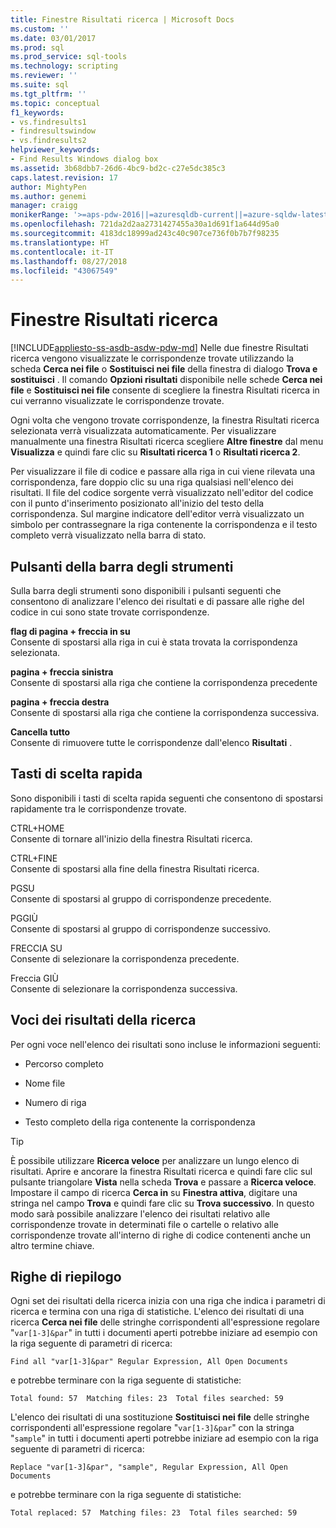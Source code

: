 ```yaml
---
title: Finestre Risultati ricerca | Microsoft Docs
ms.custom: ''
ms.date: 03/01/2017
ms.prod: sql
ms.prod_service: sql-tools
ms.technology: scripting
ms.reviewer: ''
ms.suite: sql
ms.tgt_pltfrm: ''
ms.topic: conceptual
f1_keywords:
- vs.findresults1
- findresultswindow
- vs.findresults2
helpviewer_keywords:
- Find Results Windows dialog box
ms.assetid: 3b68dbb7-26d6-4bc9-bd2c-c27e5dc385c3
caps.latest.revision: 17
author: MightyPen
ms.author: genemi
manager: craigg
monikerRange: '>=aps-pdw-2016||=azuresqldb-current||=azure-sqldw-latest||>=sql-server-2016||=sqlallproducts-allversions||>=sql-server-linux-2017||=azuresqldb-mi-current'
ms.openlocfilehash: 721da2d2aa2731427455a30a1d691f1a644d95a0
ms.sourcegitcommit: 4183dc18999ad243c40c907ce736f0b7b7f98235
ms.translationtype: HT
ms.contentlocale: it-IT
ms.lasthandoff: 08/27/2018
ms.locfileid: "43067549"
---
```

# <a name="find-results-windows"></a>Finestre Risultati ricerca
[!INCLUDE[appliesto-ss-asdb-asdw-pdw-md](../../includes/appliesto-ss-asdb-asdw-pdw-md.md)]
  Nelle due finestre Risultati ricerca vengono visualizzate le corrispondenze trovate utilizzando la scheda **Cerca nei file** o **Sostituisci nei file** della finestra di dialogo **Trova e sostituisci** . Il comando **Opzioni risultati** disponibile nelle schede **Cerca nei file** e **Sostituisci nei file** consente di scegliere la finestra Risultati ricerca in cui verranno visualizzate le corrispondenze trovate.  
  
 Ogni volta che vengono trovate corrispondenze, la finestra Risultati ricerca selezionata verrà visualizzata automaticamente. Per visualizzare manualmente una finestra Risultati ricerca scegliere **Altre finestre** dal menu **Visualizza** e quindi fare clic su **Risultati ricerca 1** o **Risultati ricerca 2**.  
  
 Per visualizzare il file di codice e passare alla riga in cui viene rilevata una corrispondenza, fare doppio clic su una riga qualsiasi nell'elenco dei risultati. Il file del codice sorgente verrà visualizzato nell'editor del codice con il punto d'inserimento posizionato all'inizio del testo della corrispondenza. Sul margine indicatore dell'editor verrà visualizzato un simbolo per contrassegnare la riga contenente la corrispondenza e il testo completo verrà visualizzato nella barra di stato.  
  
## <a name="toolbar-buttons"></a>Pulsanti della barra degli strumenti  
 Sulla barra degli strumenti sono disponibili i pulsanti seguenti che consentono di analizzare l'elenco dei risultati e di passare alle righe del codice in cui sono state trovate corrispondenze.  
  
 **flag di pagina + freccia in su**  
 Consente di spostarsi alla riga in cui è stata trovata la corrispondenza selezionata.  
  
 **pagina + freccia sinistra**  
 Consente di spostarsi alla riga che contiene la corrispondenza precedente  
  
 **pagina + freccia destra**  
 Consente di spostarsi alla riga che contiene la corrispondenza successiva.  
  
 **Cancella tutto**  
 Consente di rimuovere tutte le corrispondenze dall'elenco **Risultati** .  
  
## <a name="shortcut-keys"></a>Tasti di scelta rapida  
 Sono disponibili i tasti di scelta rapida seguenti che consentono di spostarsi rapidamente tra le corrispondenze trovate.  
  
 CTRL+HOME  
 Consente di tornare all'inizio della finestra Risultati ricerca.  
  
 CTRL+FINE  
 Consente di spostarsi alla fine della finestra Risultati ricerca.  
  
 PGSU  
 Consente di spostarsi al gruppo di corrispondenze precedente.  
  
 PGGIÙ  
 Consente di spostarsi al gruppo di corrispondenze successivo.  
  
 FRECCIA SU  
 Consente di selezionare la corrispondenza precedente.  
  
 Freccia GIÙ  
 Consente di selezionare la corrispondenza successiva.  
  
## <a name="search-result-entries"></a>Voci dei risultati della ricerca  
 Per ogni voce nell'elenco dei risultati sono incluse le informazioni seguenti:  
  
-   Percorso completo  
  
-   Nome file  
  
-   Numero di riga  
  
-   Testo completo della riga contenente la corrispondenza  
  
> [!TIP]  
>  È possibile utilizzare **Ricerca veloce** per analizzare un lungo elenco di risultati. Aprire e ancorare la finestra Risultati ricerca e quindi fare clic sul pulsante triangolare **Vista** nella scheda **Trova** e passare a **Ricerca veloce**. Impostare il campo di ricerca **Cerca in** su **Finestra attiva**, digitare una stringa nel campo **Trova** e quindi fare clic su **Trova successivo**. In questo modo sarà possibile analizzare l'elenco dei risultati relativo alle corrispondenze trovate in determinati file o cartelle o relativo alle corrispondenze trovate all'interno di righe di codice contenenti anche un altro termine chiave.  
  
## <a name="summary-lines"></a>Righe di riepilogo  
 Ogni set dei risultati della ricerca inizia con una riga che indica i parametri di ricerca e termina con una riga di statistiche. L'elenco dei risultati di una ricerca **Cerca nei file** delle stringhe corrispondenti all'espressione regolare "`var[1-3]&par`" in tutti i documenti aperti potrebbe iniziare ad esempio con la riga seguente di parametri di ricerca:  
  
 `Find all "var[1-3]&par" Regular Expression, All Open Documents`  
  
 e potrebbe terminare con la riga seguente di statistiche:  
  
 `Total found: 57  Matching files: 23  Total files searched: 59`  
  
 L'elenco dei risultati di una sostituzione **Sostituisci nei file** delle stringhe corrispondenti all'espressione regolare "`var[1-3]&par`" con la stringa "`sample`" in tutti i documenti aperti potrebbe iniziare ad esempio con la riga seguente di parametri di ricerca:  
  
 `Replace "var[1-3]&par", "sample", Regular Expression, All Open Documents`  
  
 e potrebbe terminare con la riga seguente di statistiche:  
  
 `Total replaced: 57  Matching files: 23  Total files searched: 59`  
  
  
